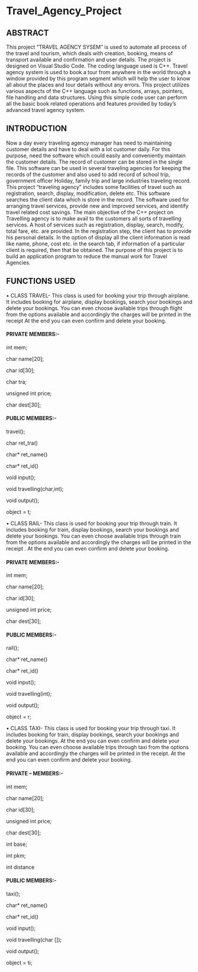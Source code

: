 # Travel_Agency_Project
## ABSTRACT
This project “TRAVEL AGENCY SYSEM” is used to automate all process of the travel and tourism, which deals with creation, booking, means of transport available and confirmation and user details. The project is designed on Visual Studio Code. The coding language used is C++. Travel agency system is used to book a tour from anywhere in the world through a window provided by this program segment which will help the user to know all about the places and tour details without any errors. This project utilizes various aspects of the C++ language such as functions, arrays, pointers, file handling and data structures. Using this simple code user can perform all the basic book related operations and features provided by today’s advanced travel agency system.

## INTRODUCTION
Now a day every traveling agency manager has need to maintaining customer details and have to deal with a lot customer daily. For this purpose, need the software which could easily and conveniently maintain the customer details. The record of customer can be stored in the single file. This software can be used in several traveling agencies for keeping the records of the customer and also used to add record of school trip, government officer Holiday, family trip and large industries traveling record. 
This project “traveling agency” includes some facilities of travel such as registration, search, display, modification, delete etc. This software searches the client data which is store in the record. The software   used for arranging travel services, provide new and improved services, and identify travel related cost savings.
The main objective of the C++ project on Travelling agency is to make avail to the customers all sorts of travelling services. A host of services such as registration, display, search, modify, total fare, etc. are provided. In the registration step, the client has to provide his personal details. In the option of display all the client information is read like name, phone, cost etc. in the search tab, if information of a particular client is required, then that be obtained. The purpose of this project is to build an application program to reduce the manual work for Travel Agencies.



## FUNCTIONS USED
•	CLASS TRAVEL- This class is used for booking your trip through airplane. It includes booking for airplane, display bookings, search your bookings and delete your bookings. You can even choose available trips through flight from the options available and accordingly the charges will be printed in the receipt   At the end you can even confirm and delete your booking.

#### PRIVATE MEMBERS:- 

int mem;

char name[20];

char id[30];

char tra;

unsigned int price;

char dest[30]; 

#### PUBLIC MEMBERS:-

travel();

char ret_tra()

char* ret_name()

char* ret_id()

void input();

void travelling(char,int);

void output();

object = t;

•	CLASS RAIL- This class is used for booking your trip through train. It includes booking for train, display bookings, search your bookings and delete your bookings. You can even choose available trips through train from the options available and accordingly the charges will be printed in the receipt . At the end you can even confirm and delete your booking.

#### PRIVATE MEMBERS:-

int mem;

char name[20];

char id[30];

unsigned int price;

char dest[30];

#### PUBLIC MEMBERS:-

rail();

char* ret_name()

char* ret_id()

void input();

void travelling(int);

void output();

object = r;

•	CLASS TAXI- This class is used for booking your trip through taxi. It includes booking for train, display bookings, search your bookings and delete your bookings. At the end you can even confirm and delete your booking. You can even choose available trips through taxi from the options available and accordingly the charges will be printed in the receipt. At the end you can even confirm and delete your booking.

#### PRIVATE – MEMBERS:-

int mem;

char name[20];

char id[30];

unsigned int price;

char dest[30];

int base;

int pkm;

int distance

#### PUBLIC MEMBERS:-

taxi();

char* ret_name()

char* ret_id()

void input();

void travelling(char []);

void output();

object = ti;

